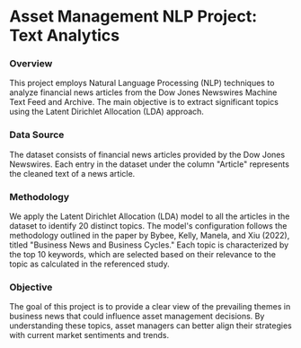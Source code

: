 # Asset Management NLP Project: Text Analytics

### Overview
This project employs Natural Language Processing (NLP) techniques to analyze financial news articles from the Dow Jones Newswires Machine Text Feed and Archive. The main objective is to extract significant topics using the Latent Dirichlet Allocation (LDA) approach.

### Data Source
The dataset consists of financial news articles provided by the Dow Jones Newswires. Each entry in the dataset under the column "Article" represents the cleaned text of a news article.

### Methodology
We apply the Latent Dirichlet Allocation (LDA) model to all the articles in the dataset to identify 20 distinct topics. The model's configuration follows the methodology outlined in the paper by Bybee, Kelly, Manela, and Xiu (2022), titled "Business News and Business Cycles." Each topic is characterized by the top 10 keywords, which are selected based on their relevance to the topic as calculated in the referenced study.

### Objective
The goal of this project is to provide a clear view of the prevailing themes in business news that could influence asset management decisions. By understanding these topics, asset managers can better align their strategies with current market sentiments and trends.

